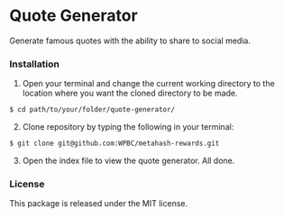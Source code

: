 # Quote Generator

Generate famous quotes with the ability to share to social media.

### Installation

1. Open your terminal and change the current working directory to the location where you want the cloned directory to be made.

```bash
$ cd path/to/your/folder/quote-generator/
```

2. Clone repository by typing the following in your terminal:

```bash
$ git clone git@github.com:WPBC/metahash-rewards.git
```

3. Open the index file to view the quote generator. All done.

### License

This package is released under the MIT license.